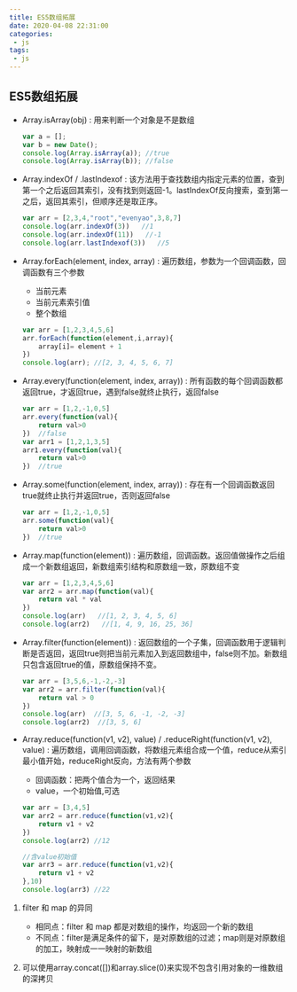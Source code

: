 ```yaml
---
title: ES5数组拓展
date: 2020-04-08 22:31:00
categories:
 - js
tags:
 - js
---
```


##  ES5数组拓展

- Array.isArray(obj) : 用来判断一个对象是不是数组
    ``` js
    var a = [];
    var b = new Date();
    console.log(Array.isArray(a)); //true
    console.log(Array.isArray(b)); //false
    ```

- Array.indexOf / .lastIndexof : 该方法用于查找数组内指定元素的位置，查到第一个之后返回其索引，没有找到则返回-1。lastIndexOf反向搜索，查到第一之后，返回其索引，但顺序还是取正序。
    ``` js
    var arr = [2,3,4,"root","evenyao",3,8,7]
    console.log(arr.indexOf(3))   //1
    console.log(arr.indexOf(11))   //-1
    console.log(arr.lastIndexof(3))   //5
    ```

- Array.forEach(element, index, array) : 遍历数组，参数为一个回调函数，回调函数有三个参数
    - 当前元素
    - 当前元素索引值
    - 整个数组
    ``` js
    var arr = [1,2,3,4,5,6]
    arr.forEach(function(element,i,array){
        array[i]= element + 1
    })
    console.log(arr); //[2, 3, 4, 5, 6, 7]
    ```

- Array.every(function(element, index, array)) : 所有函数的每个回调函数都返回true，才返回true，遇到false就终止执行，返回false
    ``` js
    var arr = [1,2,-1,0,5]
    arr.every(function(val){
        return val>0
    })  //false
    var arr1 = [1,2,1,3,5]
    arr1.every(function(val){
        return val>0
    })  //true
    ```
- Array.some(function(element, index, array)) : 存在有一个回调函数返回true就终止执行并返回true，否则返回false
    ``` js
    var arr = [1,2,-1,0,5]
    arr.some(function(val){
        return val>0
    })  //true
    ```
- Array.map(function(element)) : 遍历数组，回调函数。返回值做操作之后组成一个新数组返回，新数组索引结构和原数组一致，原数组不变
    ``` js
    var arr = [1,2,3,4,5,6]
    var arr2 = arr.map(function(val){
        return val * val
    })
    console.log(arr)   //[1, 2, 3, 4, 5, 6]
    console.log(arr2)   //[1, 4, 9, 16, 25, 36]
    ```

- Array.filter(function(element)) : 返回数组的一个子集，回调函数用于逻辑判断是否返回，返回true则把当前元素加入到返回数组中，false则不加。新数组只包含返回true的值，原数组保持不变。
    ``` js
    var arr = [3,5,6,-1,-2,-3]
    var arr2 = arr.filter(function(val){
        return val > 0
    })
    console.log(arr)  //[3, 5, 6, -1, -2, -3]
    console.log(arr2)  //[3, 5, 6]
    ```

- Array.reduce(function(v1, v2), value) / .reduceRight(function(v1, v2), value) : 遍历数组，调用回调函数，将数组元素组合成一个值，reduce从索引最小值开始，reduceRight反向，方法有两个参数
    - 回调函数：把两个值合为一个，返回结果
    - value，一个初始值,可选
    ``` js
    var arr = [3,4,5]
    var arr2 = arr.reduce(function(v1,v2){
        return v1 + v2
    })  
    console.log(arr2) //12

    //含value初始值
    var arr3 = arr.reduce(function(v1,v2){
        return v1 + v2
    },10)
    console.log(arr3) //22
    ```



1. filter 和 map 的异同
    - 相同点：filter 和 map 都是对数组的操作，均返回一个新的数组
    - 不同点：filter是满足条件的留下，是对原数组的过滤；map则是对原数组的加工，映射成一一映射的新数组


2. 可以使用array.concat([])和array.slice(0)来实现不包含引用对象的一维数组的深拷贝